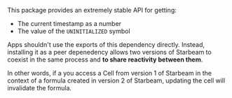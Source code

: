 This package provides an extremely stable API for getting:

- The current timestamp as a number
- The value of the `UNINITIALIZED` symbol

Apps shouldn't use the exports of this dependency directly. Instead, installing it as a peer
depenedency allows two versions of Starbeam to coexist in the same process and **to share reactivity
between them**.

In other words, if a you access a Cell from version 1 of Starbeam in the context of a formula
created in version 2 of Starbeam, updating the cell will invalidate the formula.
